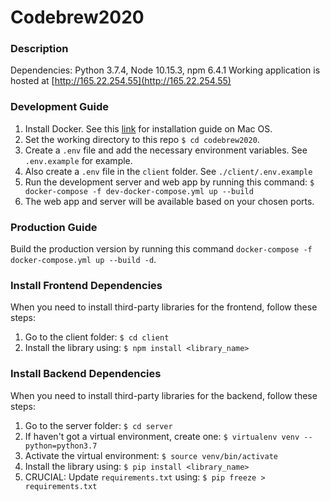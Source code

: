 # Codebrew2020

### Description

Dependencies: Python 3.7.4, Node 10.15.3, npm 6.4.1
Working application is hosted at [http://165.22.254.55](http://165.22.254.55)

### Development Guide

1. Install Docker. See this [link](https://docs.docker.com/docker-for-mac/install/) for installation guide on Mac OS.
2. Set the working directory to this repo `$ cd codebrew2020`.
3. Create a `.env` file and add the necessary environment variables. See `.env.example` for example.
4. Also create a `.env` file in the `client` folder. See `./client/.env.example`
5. Run the development server and web app by running this command: `$ docker-compose -f dev-docker-compose.yml up --build`
6. The web app and server will be available based on your chosen ports.

### Production Guide

Build the production version by running this command `docker-compose -f docker-compose.yml up --build -d`.

### Install Frontend Dependencies

When you need to install third-party libraries for the frontend, follow these steps:
1. Go to the client folder: `$ cd client`
2. Install the library using: `$ npm install <library_name>`


### Install Backend Dependencies

When you need to install third-party libraries for the backend, follow these steps:
1. Go to the server folder: `$ cd server`
2. If haven't got a virtual environment, create one: `$ virtualenv venv --python=python3.7`
3. Activate the virtual environment: `$ source venv/bin/activate`
4. Install the library using: `$ pip install <library_name>`
5. CRUCIAL: Update `requirements.txt` using: `$ pip freeze > requirements.txt`